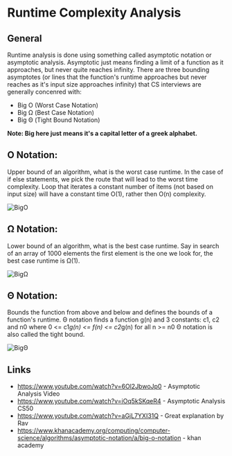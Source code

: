 ﻿# Runtime Complexity Analysis

## General
Runtime analysis is done using something called asymptotic notation or asymptotic analysis.
Asymptotic just means finding a limit of a function as it approaches, but never quite reaches infinity.
There are three bounding asymptotes (or lines that the function's runtime approaches but never 
reaches as it's input size approaches infinity) that CS interviews are generally concenred with:

* Big O (Worst Case Notation)
* Big Ω (Best Case Notation)
* Big Θ (Tight Bound Notation)

**Note: Big here just means it's a capital letter of a greek alphabet.**

## O Notation:
Upper bound of an algorithm, what is the worst case runtime.
In the case of if else statements, we pick the route that will lead to the worst time complexity.
Loop that iterates a constant number of items (not based on input size) will have a constant time O(1), rather then O(n) complexity.

![BigO](http://www.geeksforgeeks.org/wp-content/uploads/BigO.png)

## Ω Notation: 
Lower bound of an algorithm, what is the best case runtime.
Say in search of an array of 1000 elements the first element is the one we look for, the best case runtime is Ω(1).

![BigΩ](http://www.geeksforgeeks.org/wp-content/uploads/BigOmega.png)

## Θ Notation:
Bounds the function from above and below and defines the bounds of a function's runtime. 
Θ notation finds a function g(n) and 3 constants: c1, c2 and n0 where 0 <= c1*g(n) <= f(n) <= c2*g(n) for all n >= n0
Θ notation is also called the tight bound.

![BigΘ](http://www.geeksforgeeks.org/wp-content/uploads/thetanotation.png)

## Links
* https://www.youtube.com/watch?v=6Ol2JbwoJp0 - Asymptotic Analysis Video
* https://www.youtube.com/watch?v=iOq5kSKqeR4 - Asymptotic Analysis CS50
* https://www.youtube.com/watch?v=aGjL7YXI31Q - Great explanation by Rav
* https://www.khanacademy.org/computing/computer-science/algorithms/asymptotic-notation/a/big-o-notation - khan academy
